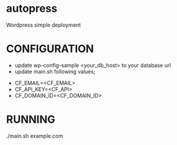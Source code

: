 # autopress
Wordpress simple deployment

# CONFIGURATION
- update wp-config-sample <your_db_host> to your database url
- update main.sh following values;
* CF_EMAIL=<CF_EMAIL>
* CF_API_KEY=<CF_API>
* CF_DOMAIN_ID=<CF_DOMAIN_ID>

# RUNNING
./main.sh example.com
